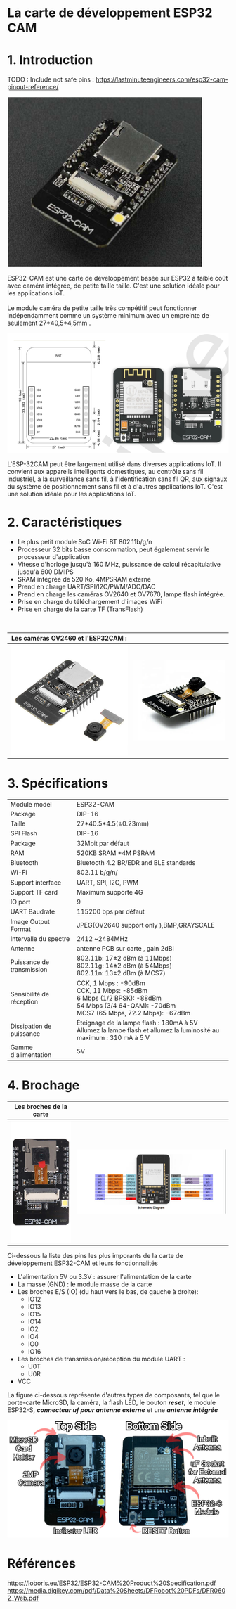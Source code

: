 # **La carte de développement ESP32 CAM**


# **1. Introduction**
TODO : Include not safe pins : https://lastminuteengineers.com/esp32-cam-pinout-reference/

![esp32](./Images/ESP32CAM.jpg)

<p>
ESP32-CAM est une carte de développement basée sur ESP32 à faible coût avec caméra intégrée, de petite taille
taille. C'est une solution idéale pour les applications IoT.
<br><br>
Le module caméra de petite taille très compétitif peut fonctionner indépendamment comme un système minimum avec un empreinte de seulement 27*40,5*4,5mm .
</p>

![esp32](./Images/Dimensions_ESP32_CAM.jpg)

<p>
L'ESP-32CAM peut être largement utilisé dans diverses applications IoT. Il convient aux appareils intelligents domestiques, au contrôle sans fil industriel, à la surveillance sans fil, à l'identification sans fil QR, aux signaux du système de positionnement sans fil et à d'autres applications IoT. C'est une solution idéale pour les applications IoT.
</p>

# **2. Caractéristiques**
<ul>

<li> Le plus petit module SoC Wi-Fi BT 802.11b/g/n</li>
<li> Processeur 32 bits basse consommation, peut également servir le processeur d'application
</li>
<li> Vitesse d'horloge jusqu'à 160 MHz, puissance de calcul récapitulative jusqu'à 600 DMIPS
</li>
<li> SRAM intégrée de 520 Ko, 4MPSRAM externe
</li>
<li> Prend en charge UART/SPI/I2C/PWM/ADC/DAC
</li>
<li> Prend en charge les caméras OV2640 et OV7670, lampe flash intégrée.
</li>
<li> Prise en charge du téléchargement d'images WiFi
</li>
<li> Prise en charge de la carte TF (TransFlash)</li>

</ul>
<br>

|  Les caméras OV2460 et l'ESP32CAM :  |   |
|---|---|
| ![Camera OV2640 avec ESP32CAM](./Images/OV2640_cam.jpg) | ![Camera OV2640 avec ESP32CAM 2](./Images/OV2640_cam(2).jpg)|


# **3. Spécifications**
|   |   |
|---|---|
| Module model | ESP32-CAM|
| Package | DIP-16 |
| Taille | 27\*40.5\*4.5(±0.23mm) |
| SPI Flash | DIP-16 |
| Package | 32Mbit par défaut|
| RAM | 520KB SRAM +4M PSRAM|
| Bluetooth | Bluetooth 4.2 BR/EDR and BLE standards |
| Wi-Fi | 802.11 b/g/n/ |
| Support interface | UART, SPI, I2C, PWM |
| Support TF card | Maximum supporte 4G |
| IO port | 9|
| UART Baudrate | 115200 bps par défaut|
| Image Output Format | JPEG(OV2640 support only ),BMP,GRAYSCALE |
| Intervalle du spectre | 2412 ~2484MHz |
| Antenne | antenne PCB sur carte , gain 2dBi |
| Puissance de transmission | 802.11b: 17±2 dBm (à 11Mbps) <br> 802.11g: 14±2 dBm (à 54Mbps) <br> 802.11n: 13±2 dBm (à MCS7) |
| Sensibilité de réception | CCK, 1 Mbps : -90dBm <br> CCK, 11 Mbps: -85dBm <br> 6 Mbps (1/2 BPSK): -88dBm <br> 54 Mbps (3/4 64-QAM): -70dBm <br> MCS7 (65 Mbps, 72.2 Mbps): -67dBm |
| Dissipation de puissance | Éteignage de la lampe flash : 180mA à 5V <br> Allumez la lampe flash et allumez la luminosité au maximum : 310 mA à 5 V |
| Gamme d'alimentation | 5V |

# **4. Brochage**

|  Les broches de la carte |   |
|---|---|
| ![PINS](./Images/pins.jpg) | ![PINS](./Images/Schematic%20Diagram.jpg)|

<p>
Ci-dessous la liste des pins les plus imporants de la carte de développement ESP32-CAM et leurs fonctionnalités
</p>

<ul>
<li> L'alimentation 5V ou 3.3V : assurer l'alimentation de la carte </li>
<li> La masse (GND) : le module masse de la carte </li>
<li> Les broches E/S (IO) (du haut vers le bas, de gauche à droite):
    <ul>
    <li> IO12 </li>
    <li> IO13 </li>
    <li> IO15 </li>
    <li> IO14 </li>
    <li> IO2 </li>
    <li> IO4 </li>
    <li> IO0 </li>
    <li> IO16 </li>
    </ul>
</li>
<li> Les broches de transmission/réception du module UART :
 <ul>
    <li> U0T </li>
    <li> U0R </li>
    </ul>
</li>
<li> VCC </li>
</ul>

<p>
La figure ci-dessous représente d'autres types de composants, tel que le porte-carte MicroSD, la caméra, la flash LED, le bouton <b><i>reset</i></b>, le module ESP32-S, <b><i> connecteur uf pour antenne externe</i></b> et une <b><i>antenne intégrée</i></b>
</p>

![esp32](./Images/AI-thinker-ESP32-components-core.jpg)

# **Références**

<a href = "https://loboris.eu/ESP32/ESP32-CAM%20Product%20Specification.pdf" > https://loboris.eu/ESP32/ESP32-CAM%20Product%20Specification.pdf </a>
<a href = "https://media.digikey.com/pdf/Data%20Sheets/DFRobot%20PDFs/DFR0602_Web.pdf
" > https://media.digikey.com/pdf/Data%20Sheets/DFRobot%20PDFs/DFR0602_Web.pdf
 </a>


